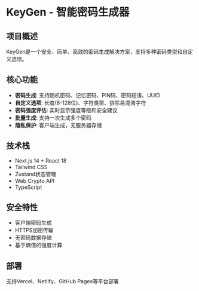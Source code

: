 # KeyGen - 智能密码生成器

## 项目概述
KeyGen是一个安全、简单、高效的密码生成解决方案，支持多种密码类型和自定义选项。

## 核心功能
- **密码生成**: 支持随机密码、记忆密码、PIN码、密码短语、UUID
- **自定义选项**: 长度(8-128位)、字符类型、排除易混淆字符
- **密码强度评估**: 实时显示强度等级和安全建议
- **批量生成**: 支持一次生成多个密码
- **隐私保护**: 客户端生成，无服务器存储

## 技术栈
- Next.js 14 + React 18
- Tailwind CSS
- Zustand状态管理
- Web Crypto API
- TypeScript

## 安全特性
- 客户端密码生成
- HTTPS加密传输
- 无密码数据存储
- 基于熵值的强度计算

## 部署
支持Vercel、Netlify、GitHub Pages等平台部署 